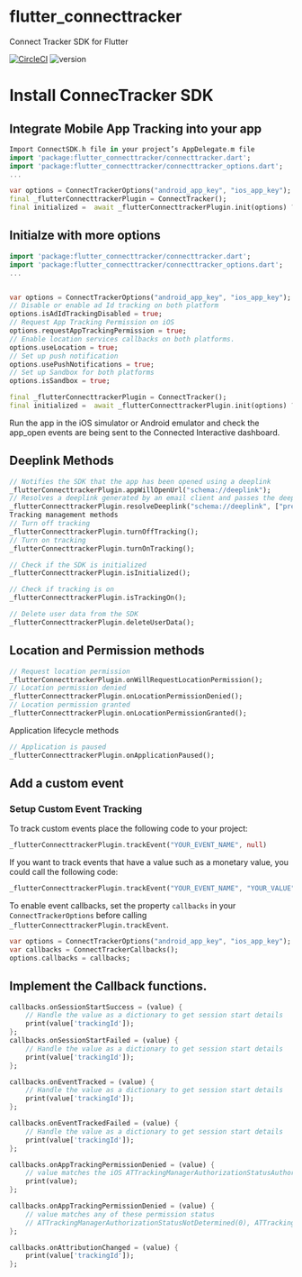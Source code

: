 # flutter_connecttracker
 Connect Tracker SDK for Flutter

[![CircleCI](https://dl.circleci.com/status-badge/img/gh/connectedinteractive/connectsdk-flutter/tree/main.svg?style=svg&circle-token=1653876f99a5465000014bdc4909a2fdbef9d6a3)](https://dl.circleci.com/status-badge/redirect/gh/connectedinteractive/connectsdk-flutter/tree/main)
![version](https://img.shields.io/badge/version-1.1.0-blue)

# Install ConnecTracker SDK

## Integrate Mobile App Tracking into your app
```dart
Import ConnectSDK.h file in your project’s AppDelegate.m file
import 'package:flutter_connecttracker/connecttracker.dart';
import 'package:flutter_connecttracker/connecttracker_options.dart';
...

var options = ConnectTrackerOptions("android_app_key", "ios_app_key");
final _flutterConnecttrackerPlugin = ConnectTracker();
final initialized =  await _flutterConnecttrackerPlugin.init(options) ?? false;
```

## Initialze with more options
``` dart
import 'package:flutter_connecttracker/connecttracker.dart';
import 'package:flutter_connecttracker/connecttracker_options.dart';
...


var options = ConnectTrackerOptions("android_app_key", "ios_app_key");
// Disable or enable ad Id tracking on both platform
options.isAdIdTrackingDisabled = true;
// Request App Tracking Permission on iOS
options.requestAppTrackingPermission = true;
// Enable location services callbacks on both platforms.
options.useLocation = true;
// Set up push notification
options.usePushNotifications = true;
// Set up Sandbox for both platforms
options.isSandbox = true;

final _flutterConnecttrackerPlugin = ConnectTracker();
final initialized =  await _flutterConnecttrackerPlugin.init(options) ?? false;
```
Run the app in the iOS simulator or Android emulator and check the app_open events are being sent to the Connected Interactive dashboard.

## Deeplink Methods
```dart
// Notifies the SDK that the app has been opened using a deeplink
_flutterConnecttrackerPlugin.appWillOpenUrl("schema://deeplink");
// Resolves a deeplink generated by an email client and passes the deeplink to the SDK
_flutterConnecttrackerPlugin.resolveDeeplink("schema://deeplink", ["prefix1", "prefix2"]);
Tracking management methods
// Turn off tracking
_flutterConnecttrackerPlugin.turnOffTracking();
// Turn on tracking
_flutterConnecttrackerPlugin.turnOnTracking();

// Check if the SDK is initialized
_flutterConnecttrackerPlugin.isInitialized();

// Check if tracking is on
_flutterConnecttrackerPlugin.isTrackingOn();

// Delete user data from the SDK
_flutterConnecttrackerPlugin.deleteUserData();
```

## Location and Permission methods
```dart
// Request location permission
_flutterConnecttrackerPlugin.onWillRequestLocationPermission();
// Location permission denied
_flutterConnecttrackerPlugin.onLocationPermissionDenied();
// Location permission granted
_flutterConnecttrackerPlugin.onLocationPermissionGranted();
```

Application lifecycle methods

```dart
// Application is paused
_flutterConnecttrackerPlugin.onApplicationPaused();
```

## Add a custom event
### Setup Custom Event Tracking
To track custom events place the following code to your project:
```dart
_flutterConnecttrackerPlugin.trackEvent("YOUR_EVENT_NAME", null)
```

If you want to track events that have a value such as a monetary value, you could call the following code:
```dart
_flutterConnecttrackerPlugin.trackEvent("YOUR_EVENT_NAME", "YOUR_VALUE")
```
To enable event callbacks, set the property `callbacks` in your `ConnectTrackerOptions` before calling `_flutterConnecttrackerPlugin.trackEvent`.
```dart
var options = ConnectTrackerOptions("android_app_key", "ios_app_key");
var callbacks = ConnectTrackerCallbacks();
options.callbacks = callbacks;
```

## Implement the Callback functions.

```dart
callbacks.onSessionStartSuccess = (value) {
    // Handle the value as a dictionary to get session start details
    print(value['trackingId']);
};
callbacks.onSessionStartFailed = (value) {
    // Handle the value as a dictionary to get session start details
    print(value['trackingId']);
};

callbacks.onEventTracked = (value) {
    // Handle the value as a dictionary to get session start details
    print(value['trackingId']);
};

callbacks.onEventTrackedFailed = (value) {
    // Handle the value as a dictionary to get session start details
    print(value['trackingId']);
};

callbacks.onAppTrackingPermissionDenied = (value) {
    // value matches the iOS ATTrackingManagerAuthorizationStatusAuthorized constant (3)
    print(value);
};

callbacks.onAppTrackingPermissionDenied = (value) {
    // value matches any of these permission status
    // ATTrackingManagerAuthorizationStatusNotDetermined(0), ATTrackingManagerAuthorizationStatusRestricted(1), ATTrackingManagerAuthorizationStatusDenied(3)
};

callbacks.onAttributionChanged = (value) {
    print(value['trackingId']);
};
```
